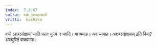```yaml
---
index:  7.3.67
sutra:  वचो ऽशब्दसंज्ञायां
vritti:  kashika 
---
```


वचो ऽशब्दसंज्ञायां ण्यति परतः कुत्वं न भवति। वाच्यमाह। अवाच्यमाह। अशब्दसंज्ञायाम् इति किम्? अवघुषितं वाक्यमाह।

